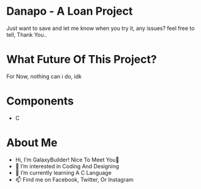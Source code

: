 # Danapo - A Loan Project
Just want to save and let me know when you try it, any issues? feel free to tell, Thank You..

# What Future Of This Project?
For Now, nothing can i do, idk

# Components
- C

# About Me
- Hi, I’m GalaxyBuilder! Nice To Meet You👋<br>
- 👀 I’m interested in Coding And Designing<br>
- 🌱 I’m currently learning A C Language<br>
- 📫 Find me on Facebook, Twitter, Or Instagram<br>

<!---
SalimHT/SalimHT is a ✨ special ✨ repository because its `README.md` (this file) appears on your GitHub profile.
You can click the Preview link to take a look at your changes.
--->
